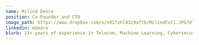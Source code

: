 ```yaml
---
name: Milind Deore
position: Co-Founder and CTO
image_path: https://www.dropbox.com/s/n017zhl83z9aftb/MilindFull.JPG?dl=0
linkedin: mdeore
blurb: 23+ years of experience in Telecom, Machine Learning, Cybersecurity. Active ML/IoT community leader, won various open competitions and hold couple of patents in Face Authentication.
---
```

